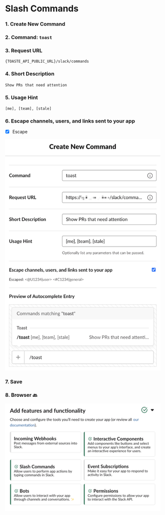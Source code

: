 # Slash Commands

### 1. Create New Command

### 2. Command: `toast`

### 3. Request URL

```text
{TOASTE_API_PUBLIC_URL}/slack/commands
```

### 4. Short Description

`Show PRs that need attention`

### 5. Usage Hint

`[me], [team], [stale]`

### 6. Escape channels, users, and links sent to your app

* [x] Escape

![](../../../.gitbook/assets/image%20%2823%29.png)

### 7. Save

### 8. Browser 🔙

![](../../../.gitbook/assets/image%20%2817%29.png)

